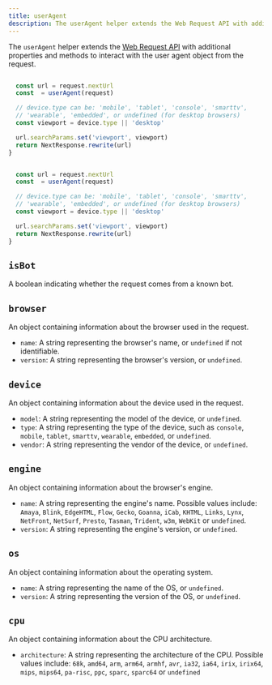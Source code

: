 ```yaml
---
title: userAgent
description: The userAgent helper extends the Web Request API with additional properties and methods to interact with the user agent object from the request.
---
```


The `userAgent` helper extends the [Web Request API](https://developer.mozilla.org/docs/Web/API/Request) with additional properties and methods to interact with the user agent object from the request.

```ts filename="middleware.ts" switcher

  const url = request.nextUrl
  const  = userAgent(request)

  // device.type can be: 'mobile', 'tablet', 'console', 'smarttv',
  // 'wearable', 'embedded', or undefined (for desktop browsers)
  const viewport = device.type || 'desktop'

  url.searchParams.set('viewport', viewport)
  return NextResponse.rewrite(url)
}
```

```js filename="middleware.js" switcher

  const url = request.nextUrl
  const  = userAgent(request)

  // device.type can be: 'mobile', 'tablet', 'console', 'smarttv',
  // 'wearable', 'embedded', or undefined (for desktop browsers)
  const viewport = device.type || 'desktop'

  url.searchParams.set('viewport', viewport)
  return NextResponse.rewrite(url)
}
```

## `isBot`

A boolean indicating whether the request comes from a known bot.

## `browser`

An object containing information about the browser used in the request.

- `name`: A string representing the browser's name, or `undefined` if not identifiable.
- `version`: A string representing the browser's version, or `undefined`.

## `device`

An object containing information about the device used in the request.

- `model`: A string representing the model of the device, or `undefined`.
- `type`: A string representing the type of the device, such as `console`, `mobile`, `tablet`, `smarttv`, `wearable`, `embedded`, or `undefined`.
- `vendor`: A string representing the vendor of the device, or `undefined`.

## `engine`

An object containing information about the browser's engine.

- `name`: A string representing the engine's name. Possible values include: `Amaya`, `Blink`, `EdgeHTML`, `Flow`, `Gecko`, `Goanna`, `iCab`, `KHTML`, `Links`, `Lynx`, `NetFront`, `NetSurf`, `Presto`, `Tasman`, `Trident`, `w3m`, `WebKit` or `undefined`.
- `version`: A string representing the engine's version, or `undefined`.

## `os`

An object containing information about the operating system.

- `name`: A string representing the name of the OS, or `undefined`.
- `version`: A string representing the version of the OS, or `undefined`.

## `cpu`

An object containing information about the CPU architecture.

- `architecture`: A string representing the architecture of the CPU. Possible values include: `68k`, `amd64`, `arm`, `arm64`, `armhf`, `avr`, `ia32`, `ia64`, `irix`, `irix64`, `mips`, `mips64`, `pa-risc`, `ppc`, `sparc`, `sparc64` or `undefined`
